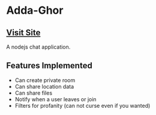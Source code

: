 # Adda-Ghor

## [Visit Site](http://adda-ghor.herokuapp.com/)

A nodejs chat application.

## Features Implemented

- Can create private room 
- Can share location data
- Can share files
- Notify when a user leaves or join
- Filters for profanity (can not curse even if you wanted)
